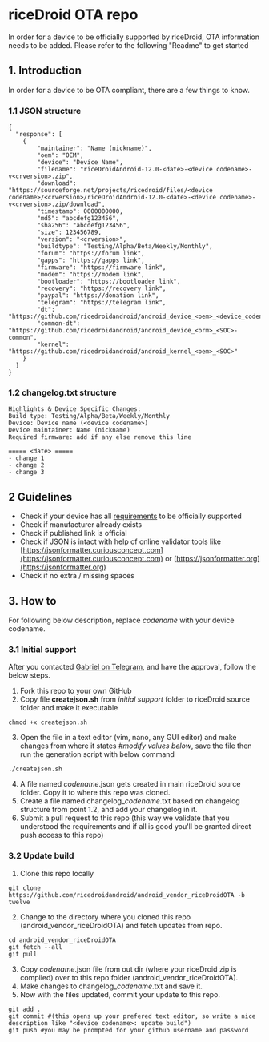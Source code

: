 # riceDroid OTA repo
In order for a device to be officially supported by riceDroid, OTA information needs to be added.
Please refer to the following "Readme" to get started

## 1. Introduction ##
In order for a device to be OTA compliant, there are a few things to know.

### 1.1 JSON structure ###
```
{
  "response": [
    {
        "maintainer": "Name (nickname)",
        "oem": "OEM",
        "device": "Device Name",
        "filename": "riceDroidAndroid-12.0-<date>-<device codename>-v<crversion>.zip",
        "download": "https://sourceforge.net/projects/ricedroid/files/<device codename>/<crversion>/riceDroidAndroid-12.0-<date>-<device codename>-v<crversion>.zip/download",
        "timestamp": 0000000000,
        "md5": "abcdefg123456",
        "sha256": "abcdefg123456",
        "size": 123456789,
        "version": "<crversion>",
        "buildtype": "Testing/Alpha/Beta/Weekly/Monthly",
        "forum": "https://forum link",
        "gapps": "https://gapps link",
        "firmware": "https://firmware link",
        "modem": "https://modem link",
        "bootloader": "https://bootloader link",
        "recovery": "https://recovery link",
        "paypal": "https://donation link",
        "telegram": "https://telegram link",
        "dt": "https://github.com/ricedroidandroid/android_device_<oem>_<device_codename>",
        "common-dt": "https://github.com/ricedroidandroid/android_device_<orm>_<SOC>-common",
        "kernel": "https://github.com/ricedroidandroid/android_kernel_<oem>_<SOC>"
    }
  ]
}
```

### 1.2 changelog.txt structure ### 
```
Highlights & Device Specific Changes:
Build type: Testing/Alpha/Beta/Weekly/Monthly
Device: Device name (<device codename>)
Device maintainer: Name (nickname)
Required firmware: add if any else remove this line

===== <date> =====
- change 1
- change 2
- change 3
```

## 2 Guidelines ##
* Check if your device has all [requirements](https://github.com/ricedroidandroid/rules-and-guidelines#builds-quality-requirements) to be officially supported
* Check if manufacturer already exists
* Check if published link is official
* Check if JSON is intact with help of online validator tools like [https://jsonformatter.curiousconcept.com](https://jsonformatter.curiousconcept.com) or [https://jsonformatter.org](https://jsonformatter.org)
* Check if no extra / missing spaces

## 3. How to ##
For following below description, replace *codename* with your device codename. 
### 3.1 Initial support ###
After you contacted [Gabriel on Telegram](https://telegram.me/gwolf2u), and have the approval, follow the below steps.
1. Fork this repo to your own GitHub
2. Copy file **createjson.sh** from *initial support* folder to riceDroid source folder and make it executable
```
chmod +x createjson.sh
```
3. Open the file in a text editor (vim, nano, any GUI editor) and make changes from where it states *#modify values below*, save the file then run the generation script with below command
```
./createjson.sh
```
4. A file named *codename*.json gets created in main riceDroid source folder. Copy it to where this repo was cloned.
5. Create a file named changelog_*codename*.txt based on changelog structure from point 1.2, and add your changelog in it.
6. Submit a pull request to this repo (this way we validate that you understood the requirements and if all is good you'll be granted direct push access to this repo)

### 3.2 Update build ###
1. Clone this repo locally
```
git clone https://github.com/ricedroidandroid/android_vendor_riceDroidOTA -b twelve
```
2. Change to the directory where you cloned this repo (android_vendor_riceDroidOTA) and fetch updates from repo.
```
cd android_vendor_riceDroidOTA
git fetch --all
git pull
```
3. Copy *codename*.json file from out dir (where your riceDroid zip is compiled) over to this repo folder (android_vendor_riceDroidOTA).
4. Make changes to changelog_*codename*.txt and save it.
5. Now with the files updated, commit your update to this repo.
```
git add .
git commit #(this opens up your prefered text editor, so write a nice description like "<device codename>: update build")
git push #you may be prompted for your github username and password
```
